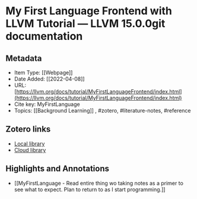 # My First Language Frontend with LLVM Tutorial — LLVM 15.0.0git documentation

## Metadata

* Item Type: [[Webpage]]
* Date Added: [[2022-04-08]]
* URL: [https://llvm.org/docs/tutorial/MyFirstLanguageFrontend/index.html](https://llvm.org/docs/tutorial/MyFirstLanguageFrontend/index.html)
* Cite key: MyFirstLanguage
* Topics: [[Background Learning]]
, #zotero, #literature-notes, #reference


##  Zotero links
* [Local library](zotero://select/items/1_QN34JBM5)
* [Cloud library](http://zotero.org/users/9285361/items/QN34JBM5)

## Highlights and Annotations

- [[MyFirstLanguage - Read entire thing wo taking notes as a primer to see what to expect. Plan to return to as I start programming.]]